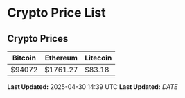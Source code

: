 # Crypto Price List

## Crypto Prices
| Bitcoin | Ethereum | Litecoin |
| ------- | -------- | -------- |
| $94072 | $1761.27 | $83.18 |
**Last Updated:** 2025-04-30 14:39 UTC
**Last Updated:** $DATE$
